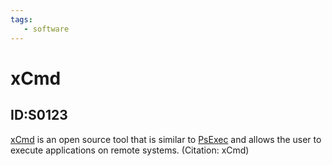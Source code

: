 ```yaml
---
tags:
   - software
---
```

# xCmd
## ID:S0123
[xCmd](software/S0123) is an open source tool that is similar to [PsExec](software/S0029) and allows the user to execute applications on remote systems. (Citation: xCmd)
